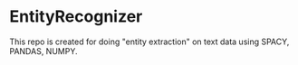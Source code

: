 # EntityRecognizer

This repo is created for doing "entity extraction" on text data using SPACY, PANDAS, NUMPY.
